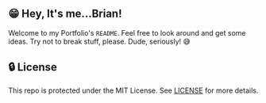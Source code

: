 ## 😁 Hey, It's me...Brian!

Welcome to my Portfolio's `README`. Feel free to look around and get some ideas. Try not to break stuff, please. Dude, seriously! :sweat_smile:

## :lock: License

This repo is protected under the MIT License. See [LICENSE](./LICENSE) for more details.
